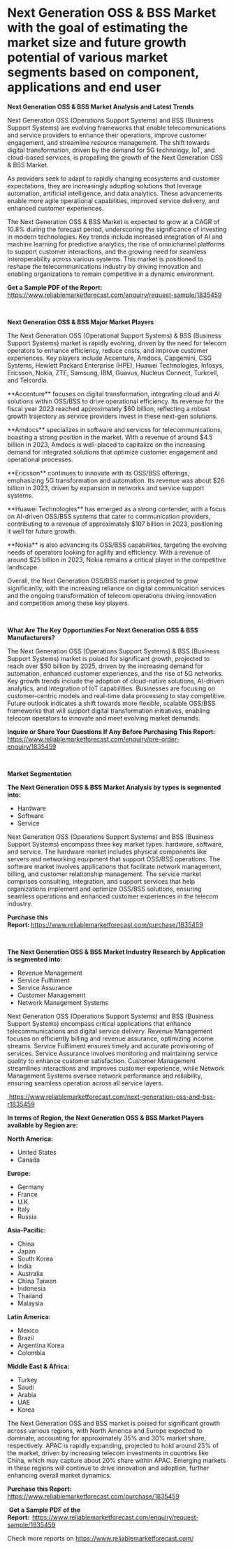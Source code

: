 <p><h1>Next Generation OSS & BSS Market with the goal of estimating the market size and future growth potential of various market segments based on component, applications and end user</h1></p><p><strong>Next Generation OSS & BSS Market Analysis and Latest Trends</strong></p>
<p><p>Next Generation OSS (Operations Support Systems) and BSS (Business Support Systems) are evolving frameworks that enable telecommunications and service providers to enhance their operations, improve customer engagement, and streamline resource management. The shift towards digital transformation, driven by the demand for 5G technology, IoT, and cloud-based services, is propelling the growth of the Next Generation OSS & BSS Market.</p><p>As providers seek to adapt to rapidly changing ecosystems and customer expectations, they are increasingly adopting solutions that leverage automation, artificial intelligence, and data analytics. These advancements enable more agile operational capabilities, improved service delivery, and enhanced customer experiences. </p><p>The Next Generation OSS & BSS Market is expected to grow at a CAGR of 10.8% during the forecast period, underscoring the significance of investing in modern technologies. Key trends include increased integration of AI and machine learning for predictive analytics, the rise of omnichannel platforms to support customer interactions, and the growing need for seamless interoperability across various systems. This market is positioned to reshape the telecommunications industry by driving innovation and enabling organizations to remain competitive in a dynamic environment.</p></p>
<p><strong>Get a Sample PDF of the Report:&nbsp;</strong> <a href="https://www.reliablemarketforecast.com/enquiry/request-sample/1835459?utm_campaign=2606&utm_medium=2&utm_source=Github&utm_content=ia&utm_term=28022025&utm_id=next-generation-oss-bss">https://www.reliablemarketforecast.com/enquiry/request-sample/1835459</a></p>
<p>&nbsp;</p>
<p><strong>Next Generation OSS & BSS Major Market Players</strong></p>
<p><p>The Next Generation OSS (Operational Support Systems) & BSS (Business Support Systems) market is rapidly evolving, driven by the need for telecom operators to enhance efficiency, reduce costs, and improve customer experiences. Key players include Accenture, Amdocs, Capgemini, CSG Systems, Hewlett Packard Enterprise (HPE), Huawei Technologies, Infosys, Ericsson, Nokia, ZTE, Samsung, IBM, Guavus, Nucleus Connect, Turkcell, and Telcordia.</p><p>**Accenture** focuses on digital transformation, integrating cloud and AI solutions within OSS/BSS to drive operational efficiency. Its revenue for the fiscal year 2023 reached approximately $60 billion, reflecting a robust growth trajectory as service providers invest in these next-gen solutions.</p><p>**Amdocs** specializes in software and services for telecommunications, boasting a strong position in the market. With a revenue of around $4.5 billion in 2023, Amdocs is well-placed to capitalize on the increasing demand for integrated solutions that optimize customer engagement and operational processes.</p><p>**Ericsson** continues to innovate with its OSS/BSS offerings, emphasizing 5G transformation and automation. Its revenue was about $26 billion in 2023, driven by expansion in networks and service support systems.</p><p>**Huawei Technologies** has emerged as a strong contender, with a focus on AI-driven OSS/BSS systems that cater to communication providers, contributing to a revenue of approximately $107 billion in 2023, positioning it well for future growth.</p><p>**Nokia** is also advancing its OSS/BSS capabilities, targeting the evolving needs of operators looking for agility and efficiency. With a revenue of around $25 billion in 2023, Nokia remains a critical player in the competitive landscape.</p><p>Overall, the Next Generation OSS/BSS market is projected to grow significantly, with the increasing reliance on digital communication services and the ongoing transformation of telecom operations driving innovation and competition among these key players.</p></p>
<p>&nbsp;</p>
<p><strong>What Are The Key Opportunities For Next Generation OSS & BSS Manufacturers?</strong></p>
<p><p>The Next Generation OSS (Operations Support Systems) & BSS (Business Support Systems) market is poised for significant growth, projected to reach over $50 billion by 2025, driven by the increasing demand for automation, enhanced customer experiences, and the rise of 5G networks. Key growth trends include the adoption of cloud-native solutions, AI-driven analytics, and integration of IoT capabilities. Businesses are focusing on customer-centric models and real-time data processing to stay competitive. Future outlook indicates a shift towards more flexible, scalable OSS/BSS frameworks that will support digital transformation initiatives, enabling telecom operators to innovate and meet evolving market demands.</p></p>
<p><strong>Inquire or Share Your Questions If Any Before Purchasing This Report:</strong> <a href="https://www.reliablemarketforecast.com/enquiry/pre-order-enquiry/1835459?utm_campaign=2606&utm_medium=2&utm_source=Github&utm_content=ia&utm_term=28022025&utm_id=next-generation-oss-bss">https://www.reliablemarketforecast.com/enquiry/pre-order-enquiry/1835459</a></p>
<p>&nbsp;</p>
<p><strong>Market Segmentation</strong></p>
<p><strong>The Next Generation OSS & BSS Market Analysis by types is segmented into:</strong></p>
<p><ul><li>Hardware</li><li>Software</li><li>Service</li></ul></p>
<p><p>Next Generation OSS (Operations Support Systems) and BSS (Business Support Systems) encompass three key market types: hardware, software, and service. The hardware market includes physical components like servers and networking equipment that support OSS/BSS operations. The software market involves applications that facilitate network management, billing, and customer relationship management. The service market comprises consulting, integration, and support services that help organizations implement and optimize OSS/BSS solutions, ensuring seamless operations and enhanced customer experiences in the telecom industry.</p></p>
<p><strong>Purchase this Report:&nbsp;</strong><a href="https://www.reliablemarketforecast.com/purchase/1835459?utm_campaign=2606&utm_medium=2&utm_source=Github&utm_content=ia&utm_term=28022025&utm_id=next-generation-oss-bss">https://www.reliablemarketforecast.com/purchase/1835459</a></p>
<p>&nbsp;</p>
<p><strong>The Next Generation OSS & BSS Market Industry Research by Application is segmented into:</strong></p>
<p><ul><li>Revenue Management</li><li>Service Fulfilment</li><li>Service Assurance</li><li>Customer Management</li><li>Network Management Systems</li></ul></p>
<p><p>Next Generation OSS (Operations Support Systems) and BSS (Business Support Systems) encompass critical applications that enhance telecommunications and digital service delivery. Revenue Management focuses on efficiently billing and revenue assurance, optimizing income streams. Service Fulfilment ensures timely and accurate provisioning of services. Service Assurance involves monitoring and maintaining service quality to enhance customer satisfaction. Customer Management streamlines interactions and improves customer experience, while Network Management Systems oversee network performance and reliability, ensuring seamless operation across all service layers.</p></p>
<p><a href="https://www.reliablemarketforecast.com/next-generation-oss-and-bss-r1835459?utm_campaign=2606&utm_medium=2&utm_source=Github&utm_content=ia&utm_term=28022025&utm_id=next-generation-oss-bss">&nbsp;https://www.reliablemarketforecast.com/next-generation-oss-and-bss-r1835459</a></p>
<p><strong>In terms of Region, the Next Generation OSS & BSS Market Players available by Region are:</strong></p>
<p>
    <p> <strong> North America: </strong>
        <ul>
            <li>United States</li>
            <li>Canada</li>
        </ul>
        </p> 
    <p> <strong> Europe: </strong>
        <ul>
            <li>Germany</li>
            <li>France</li>
            <li>U.K.</li>
            <li>Italy</li>
            <li>Russia</li>
        </ul>
        </p> 
    <p> <strong> Asia-Pacific: </strong>
        <ul>
            <li>China</li>
            <li>Japan</li>
            <li>South Korea</li>
            <li>India</li>
            <li>Australia</li>
            <li>China Taiwan</li>
            <li>Indonesia</li>
            <li>Thailand</li>
            <li>Malaysia</li>
        </ul>
        </p> 
    <p> <strong> Latin America: </strong>
        <ul>
            <li>Mexico</li>
            <li>Brazil</li>
            <li>Argentina Korea</li>
            <li>Colombia</li>
        </ul>
        </p> 
    <p> <strong> Middle East & Africa: </strong>
        <ul>
            <li>Turkey</li>
            <li>Saudi</li>
            <li>Arabia</li>
            <li>UAE</li>
            <li>Korea</li>
        </ul>
    </p>
    </p>
<p><p>The Next Generation OSS and BSS market is poised for significant growth across various regions, with North America and Europe expected to dominate, accounting for approximately 35% and 30% market share, respectively. APAC is rapidly expanding, projected to hold around 25% of the market, driven by increasing telecom investments in countries like China, which may capture about 20% share within APAC. Emerging markets in these regions will continue to drive innovation and adoption, further enhancing overall market dynamics.</p></p>
<p><strong>Purchase this Report: </strong><a href="https://www.reliablemarketforecast.com/purchase/1835459?utm_campaign=2606&utm_medium=2&utm_source=Github&utm_content=ia&utm_term=28022025&utm_id=next-generation-oss-bss">https://www.reliablemarketforecast.com/purchase/1835459</a></p>
<p>&nbsp;<strong>Get a Sample PDF of the Report:&nbsp;&nbsp;</strong><a href="https://www.reliablemarketforecast.com/enquiry/request-sample/1835459?utm_campaign=2606&utm_medium=2&utm_source=Github&utm_content=ia&utm_term=28022025&utm_id=next-generation-oss-bss">https://www.reliablemarketforecast.com/enquiry/request-sample/1835459</a></p>
<p><strong></strong></p>
<p>Check more reports on <a href="https://www.reliablemarketforecast.com/?utm_campaign=2606&utm_medium=2&utm_source=Github&utm_content=ia&utm_term=28022025&utm_id=next-generation-oss-bss">https://www.reliablemarketforecast.com/</a></p>